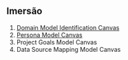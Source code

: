 ## Imersão
1. [Domain Model Identification Canvas](domain_model_identification/Domain_Identification_Model_Canvas.md)
2. [Persona Model Canvas](persona_model_canvas/README.md)
3. Project Goals Model Canvas
4. Data Source Mapping Model Canvas
